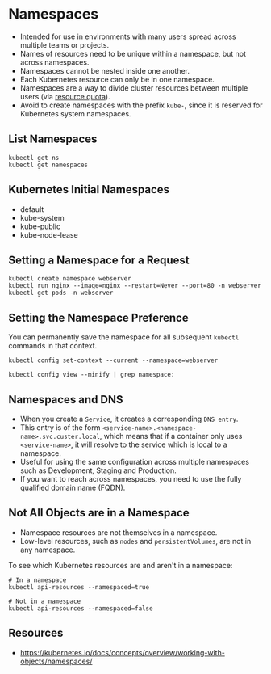# Namespaces

- Intended for use in environments with many users spread across multiple teams or projects.
- Names of resources need to be unique within a namespace, but not across namespaces.
- Namespaces cannot be nested inside one another.
- Each Kubernetes resource can only be in one namespace.
- Namespaces are a way to divide cluster resources between multiple users (via [resource quota](https://kubernetes.io/docs/concepts/policy/resource-quotas/)).
- Avoid to create namespaces with the prefix `kube-`, since it is reserved for Kubernetes system namespaces.

## List Namespaces

```
kubectl get ns
kubectl get namespaces
```

## Kubernetes Initial Namespaces

- default
- kube-system
- kube-public
- kube-node-lease

## Setting a Namespace for a Request

```
kubectl create namespace webserver
kubectl run nginx --image=nginx --restart=Never --port=80 -n webserver
kubectl get pods -n webserver
```

## Setting the Namespace Preference

You can permanently save the namespace for all subsequent `kubectl` commands in that context.

```
kubectl config set-context --current --namespace=webserver

kubectl config view --minify | grep namespace:
```

## Namespaces and DNS

- When you create a `Service`, it creates a corresponding `DNS entry`.
- This entry is of the form `<service-name>.<namespace-name>.svc.custer.local`, which means that if a container only uses `<service-name>`, it will resolve to the service which is local to a namespace.
- Useful for using the same configuration across multiple namespaces such as Development, Staging and Production.
- If you want to reach across namespaces, you need to use the fully qualified domain name (FQDN).

## Not All Objects are in a Namespace

- Namespace resources are not themselves in a namespace.
- Low-level resources, such as `nodes` and `persistentVolumes`, are not in any namespace.

To see which Kubernetes resources are and aren't in a namespace:

```
# In a namespace
kubectl api-resources --namespaced=true

# Not in a namespace
kubectl api-resources --namespaced=false
```

## Resources

- https://kubernetes.io/docs/concepts/overview/working-with-objects/namespaces/